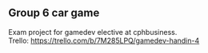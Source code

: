 ## Group 6 car game 
Exam project for gamedev elective at cphbusiness. 
<br>
Trello:
https://trello.com/b/7M285LPQ/gamedev-handin-4
